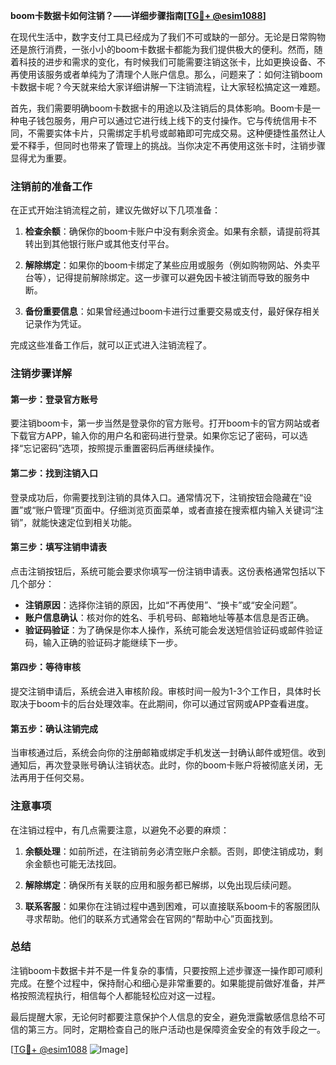 **boom卡数据卡如何注销？——详细步骤指南[[TG💪+ @esim1088](https://t.me/s/esim1088)]**

在现代生活中，数字支付工具已经成为了我们不可或缺的一部分。无论是日常购物还是旅行消费，一张小小的boom卡数据卡都能为我们提供极大的便利。然而，随着科技的进步和需求的变化，有时候我们可能需要注销这张卡，比如更换设备、不再使用该服务或者单纯为了清理个人账户信息。那么，问题来了：如何注销boom卡数据卡呢？今天就来给大家详细讲解一下注销流程，让大家轻松搞定这一难题。

首先，我们需要明确boom卡数据卡的用途以及注销后的具体影响。Boom卡是一种电子钱包服务，用户可以通过它进行线上线下的支付操作。它与传统信用卡不同，不需要实体卡片，只需绑定手机号或邮箱即可完成交易。这种便捷性虽然让人爱不释手，但同时也带来了管理上的挑战。当你决定不再使用这张卡时，注销步骤显得尤为重要。

### 注销前的准备工作

在正式开始注销流程之前，建议先做好以下几项准备：

1. **检查余额**：确保你的boom卡账户中没有剩余资金。如果有余额，请提前将其转出到其他银行账户或其他支付平台。
   
2. **解除绑定**：如果你的boom卡绑定了某些应用或服务（例如购物网站、外卖平台等），记得提前解除绑定。这一步骤可以避免因卡被注销而导致的服务中断。

3. **备份重要信息**：如果曾经通过boom卡进行过重要交易或支付，最好保存相关记录作为凭证。

完成这些准备工作后，就可以正式进入注销流程了。

### 注销步骤详解

#### 第一步：登录官方账号
要注销boom卡，第一步当然是登录你的官方账号。打开boom卡的官方网站或者下载官方APP，输入你的用户名和密码进行登录。如果你忘记了密码，可以选择“忘记密码”选项，按照提示重置密码后再继续操作。

#### 第二步：找到注销入口
登录成功后，你需要找到注销的具体入口。通常情况下，注销按钮会隐藏在“设置”或“账户管理”页面中。仔细浏览页面菜单，或者直接在搜索框内输入关键词“注销”，就能快速定位到相关功能。

#### 第三步：填写注销申请表
点击注销按钮后，系统可能会要求你填写一份注销申请表。这份表格通常包括以下几个部分：
- **注销原因**：选择你注销的原因，比如“不再使用”、“换卡”或“安全问题”。
- **账户信息确认**：核对你的姓名、手机号码、邮箱地址等基本信息是否正确。
- **验证码验证**：为了确保是你本人操作，系统可能会发送短信验证码或邮件验证码，输入正确的验证码才能继续下一步。

#### 第四步：等待审核
提交注销申请后，系统会进入审核阶段。审核时间一般为1-3个工作日，具体时长取决于boom卡的后台处理效率。在此期间，你可以通过官网或APP查看进度。

#### 第五步：确认注销完成
当审核通过后，系统会向你的注册邮箱或绑定手机发送一封确认邮件或短信。收到通知后，再次登录账号确认注销状态。此时，你的boom卡账户将被彻底关闭，无法再用于任何交易。

### 注意事项

在注销过程中，有几点需要注意，以避免不必要的麻烦：

1. **余额处理**：如前所述，在注销前务必清空账户余额。否则，即使注销成功，剩余金额也可能无法找回。

2. **解除绑定**：确保所有关联的应用和服务都已解绑，以免出现后续问题。

3. **联系客服**：如果你在注销过程中遇到困难，可以直接联系boom卡的客服团队寻求帮助。他们的联系方式通常会在官网的“帮助中心”页面找到。

### 总结

注销boom卡数据卡并不是一件复杂的事情，只要按照上述步骤逐一操作即可顺利完成。在整个过程中，保持耐心和细心是非常重要的。如果能提前做好准备，并严格按照流程执行，相信每个人都能轻松应对这一过程。

最后提醒大家，无论何时都要注意保护个人信息的安全，避免泄露敏感信息给不可信的第三方。同时，定期检查自己的账户活动也是保障资金安全的有效手段之一。

[[TG💪+ @esim1088](https://t.me/s/esim1088) ![Image](https://i.postimg.cc/4NQfJmqS/Snipaste-2025-05-13-00-14-12.png)]